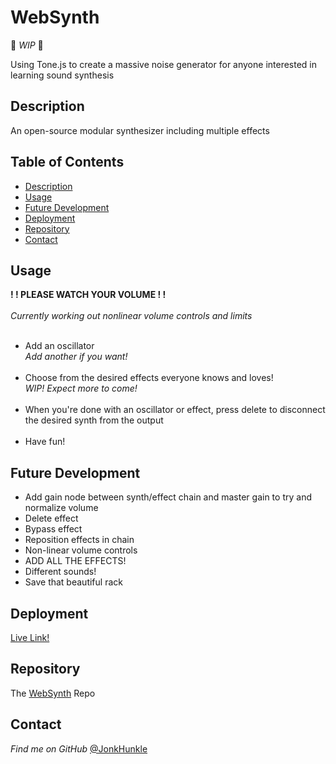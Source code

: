 # WebSynth

🔨 *WIP* 🔨

Using Tone.js to create a massive noise generator for anyone interested in learning sound synthesis

## Description

An open-source modular synthesizer including multiple effects

## Table of Contents
* [Description](#description)
* [Usage](#usage)
* [Future Development](#future-development)
* [Deployment](#deployment)
* [Repository](#repository)
* [Contact](#contact)

## Usage


**! ! PLEASE WATCH YOUR VOLUME ! !**
<br><br/>
*Currently working out nonlinear volume controls and limits*
<br/><br/>
- Add an oscillator<br>*Add another if you want!*
 <br><br>
- Choose from the desired effects everyone knows and loves!<br>*WIP! Expect more to come!* 
<br><br>
- When you're done with an oscillator or effect, press delete to disconnect the desired synth from the output
<br><br>
- Have fun!

## Future Development

- Add gain node between synth/effect chain and master gain to try and normalize volume
- Delete effect
- Bypass effect
- Reposition effects in chain
- Non-linear volume controls
- ADD ALL THE EFFECTS!
- Different sounds!
- Save that beautiful rack

## Deployment

[Live Link!](https://jonkhunkle.github.io/WebSynth/)


## Repository

The [WebSynth](https://github.com/JonkHunkle/WebSynth) Repo


## Contact

*Find me on GitHub* [@JonkHunkle](https://github.com/JonkHunkle)
